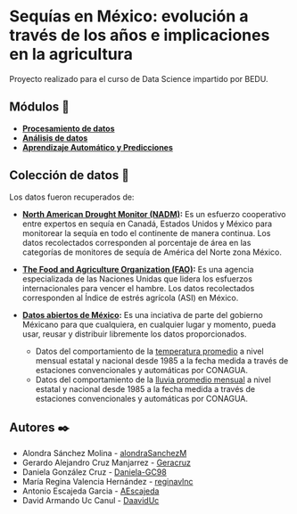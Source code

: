 # Sequías en México: evolución a través de los años e implicaciones en la agricultura

Proyecto realizado para el curso de Data Science impartido por BEDU.          

## Módulos 📖
* **[Procesamiento de datos](./Procesamiento%20de%20datos%20con%20Python)**
* **[Análisis de datos](./Análisis%20de%20datos%20con%20Python)**
* **[Aprendizaje Automático y Predicciones](./Machine%20Learning)**

## Colección de datos :pencil:
Los datos fueron recuperados de: 

* **[North American Drought Monitor (NADM)](https://droughtmonitor.unl.edu/NADM/Statistics.aspx):** Es un esfuerzo cooperativo entre expertos en sequía en Canadá, Estados Unidos y México para monitorear la sequía en todo el continente de manera continua. Los datos recolectados corresponden al porcentaje de área en las categorías de monitores de sequía de América del Norte zona México. 

* **[The Food and Agriculture Organization (FAO)](http://www.fao.org/giews/earthobservation/country/index.jsp?code=MEX):** Es una agencia especializada de las Naciones Unidas que lidera los esfuerzos internacionales para vencer el hambre. Los datos recolectados corresponden al Índice de estrés agrícola (ASI) en México. 

* **[Datos abiertos de México](https://datos.gob.mx):** Es una inciativa de parte del gobierno Méxicano para que cualquiera, en cualquier lugar y momento, pueda usar, reusar y distribuir libremente los datos proporcionados. 
  * Datos del comportamiento de la [temperatura promedio](https://datos.gob.mx/busca/dataset/temperatura-promedio-excel)  a nivel mensual estatal y nacional desde 1985 a la fecha medida a través de estaciones convencionales y automáticas por CONAGUA.
  * Datos del comportamiento de la [lluvia promedio mensual](https://datos.gob.mx/busca/dataset/precipitacion) a nivel estatal y nacional desde 1985 a la fecha medida a través de estaciones convencionales y automáticas por CONAGUA. 

## Autores ✒️

* Alondra	Sánchez Molina - [alondraSanchezM](https://github.com/alondraSanchezM)
* Gerardo Alejandro	Cruz Manjarrez - [Geracruz](https://github.com/Geracruz)
* Daniela	González Cruz - [Daniela-GC98](https://github.com/Daniela-GC98)
* María Regina Valencia Hernández - [reginavlnc](https://github.com/reginavlnc)
* Antonio	Escajeda Garcia - [AEscajeda](https://github.com/AEscajeda)
* David Armando	Uc Canul - [DaavidUc](https://github.com/DaavidUc)
